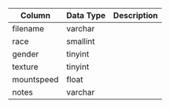 | Column     | Data Type | Description |
| ---------- | --------- | ----------- |
| filename   | varchar   |             |
| race       | smallint  |             |
| gender     | tinyint   |             |
| texture    | tinyint   |             |
| mountspeed | float     |             |
| notes      | varchar   |             |